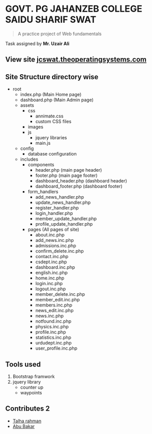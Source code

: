 # GOVT. PG JAHANZEB COLLEGE SAIDU SHARIF SWAT

> A practice project of Web fundamentals

Task assigned by **Mr. Uzair Ali**

## View site [jcswat.theoperatingsystems.com](https://jcswat.theoperatingsystems.com/)

## Site Structure directory wise

- root
  - index.php (Main Home page)
  - dashboard.php (Main Admin page)
  - assets
    - css
      - annimate.css
      - custom CSS files
    - images
    - js
      - jquery libraries
      - main.js
  - config
    - database configuration
  - includes
    - components
      - header.php (main page header)
      - footer.php (main page footer)
      - dashboard_header.php (dashboard header)
      - dashboard_footer.php (dashboard footer)
    - form_handlers
      - add_news_handler.php
      - update_news_handler.php
      - register_handler.php
      - login_handler.php
      - member_update_handler.php
      - profile_update_handler.php
    - pages (All pages of site)
      - about.inc.php
      - add_news.inc.php
      - admissions.inc.php
      - confirm_delete.inc.php
      - contact.inc.php
      - csdept.inc.php
      - dashboard.inc.php
      - english.inc.php
      - home.inc.php
      - login.inc.php
      - logout.inc.php
      - member_delete.inc.php
      - member_edit.inc.php
      - members.inc.php
      - news_edit.inc.php
      - news.inc.php
      - notfound.inc.php
      - physics.inc.php
      - profile.inc.php
      - statistics.inc.php
      - urdudept.inc.php
      - user_profile.inc.php

## Tools used

1. Bootstrap framwork
2. jquery library
   - counter up
   - waypoints

## Contributes __2__

- [Talha rahman](https://github.com/itzbUnny1)
- [Abu Bakar](https://github.com/bakarfreelancer/)